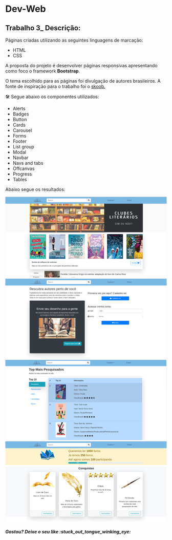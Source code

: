 # Dev-Web
<h2>Trabalho 3_ Descrição: </h2>
<p> Páginas criadas utilizando as seguintes linguagens de marcação:</p>
	
<ul class="mt-3">
    <li>HTML</li>
	<li>CSS</li>
</ul>

<p> A proposta do projeto é desenvolver páginas responsivas apresentando como foco o framework <strong>Bootstrap</strong>.</p>
<p>O tema escolhido para as páginas foi divulgação de autores brasileiros. A fonte de inspiração para o trabalho foi o <a href="https://www.skoob.com.br/">skoob.</a></p>

<p> 🛠 Segue abaixo os componentes utilizados:</p>

<ul class="mt-3">
	<li>Alerts</li>
	<li>Badges</li>
	<li>Button</li>
	<li>Cards</li>
    <li>Carousel</li>
    <li>Forms</li>
    <li>Footer</li>
    <li>List group</li>
    <li>Modal</li>
    <li>Navbar</li>
	<li>Navs and tabs</li>
	<li>Offcanvas</li>
	<li>Progress</li>
	<li>Tables</li>
</ul>


<p>Abaixo segue os resultados: </p>
<img src="./readme/pagina_inicial.png" class="mt-3 mr-3">
<img src="./readme/login.png" class="mt-3 mr-3">
<img src="./readme/top10.png" class="mt-3 mr-3">
<img src="./readme/meta_leitura.png" class="mt-3 mr-3">
<h5> Gostou? Deixe o seu like :stuck_out_tongue_winking_eye: </h5>


	
